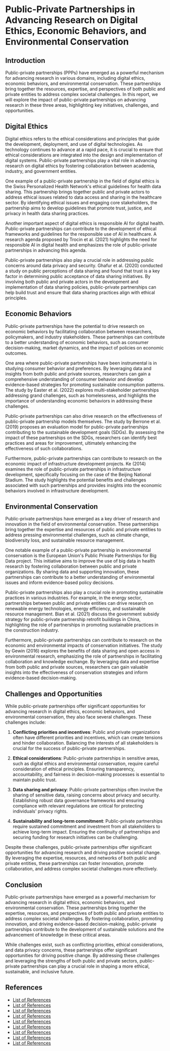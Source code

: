 # Public-Private Partnerships in Advancing Research on Digital Ethics, Economic Behaviors, and Environmental Conservation

## Introduction

Public-private partnerships (PPPs) have emerged as a powerful mechanism for advancing research in various domains, including digital ethics, economic behaviors, and environmental conservation. These partnerships bring together the resources, expertise, and perspectives of both public and private entities to address complex societal challenges. In this report, we will explore the impact of public-private partnerships on advancing research in these three areas, highlighting key initiatives, challenges, and opportunities.

## Digital Ethics

Digital ethics refers to the ethical considerations and principles that guide the development, deployment, and use of digital technologies. As technology continues to advance at a rapid pace, it is crucial to ensure that ethical considerations are integrated into the design and implementation of digital systems. Public-private partnerships play a vital role in advancing research on digital ethics by fostering collaboration between academia, industry, and government entities.

One example of a public-private partnership in the field of digital ethics is the Swiss Personalized Health Network's ethical guidelines for health data sharing. This partnership brings together public and private actors to address ethical issues related to data access and sharing in the healthcare sector. By identifying ethical issues and engaging core stakeholders, the partnership aims to develop guidelines that promote trust, justice, and privacy in health data sharing practices.

Another important aspect of digital ethics is responsible AI for digital health. Public-private partnerships can contribute to the development of ethical frameworks and guidelines for the responsible use of AI in healthcare. A research agenda proposed by Trocin et al. (2021) highlights the need for responsible AI in digital health and emphasizes the role of public-private partnerships in advancing this agenda.

Public-private partnerships also play a crucial role in addressing public concerns around data privacy and security. Ghafur et al. (2020) conducted a study on public perceptions of data sharing and found that trust is a key factor in determining public acceptance of data sharing initiatives. By involving both public and private actors in the development and implementation of data sharing policies, public-private partnerships can help build trust and ensure that data sharing practices align with ethical principles.

## Economic Behaviors

Public-private partnerships have the potential to drive research on economic behaviors by facilitating collaboration between researchers, policymakers, and industry stakeholders. These partnerships can contribute to a better understanding of economic behaviors, such as consumer decision-making, market dynamics, and the impact of policies on economic outcomes.

One area where public-private partnerships have been instrumental is in studying consumer behavior and preferences. By leveraging data and insights from both public and private sources, researchers can gain a comprehensive understanding of consumer behavior and develop evidence-based strategies for promoting sustainable consumption patterns. The study by Easter et al. (2022) explores multi-stakeholder partnerships addressing grand challenges, such as homelessness, and highlights the importance of understanding economic behaviors in addressing these challenges.

Public-private partnerships can also drive research on the effectiveness of public-private partnership models themselves. The study by Berrone et al. (2019) proposes an evaluation model for public-private partnerships contributing to the sustainable development goals (SDGs). By assessing the impact of these partnerships on the SDGs, researchers can identify best practices and areas for improvement, ultimately enhancing the effectiveness of such collaborations.

Furthermore, public-private partnerships can contribute to research on the economic impact of infrastructure development projects. Ke (2014) examines the role of public-private partnerships in infrastructure development, specifically focusing on the case of the Beijing National Stadium. The study highlights the potential benefits and challenges associated with such partnerships and provides insights into the economic behaviors involved in infrastructure development.

## Environmental Conservation

Public-private partnerships have emerged as a key driver of research and innovation in the field of environmental conservation. These partnerships bring together the expertise and resources of public and private entities to address pressing environmental challenges, such as climate change, biodiversity loss, and sustainable resource management.

One notable example of a public-private partnership in environmental conservation is the European Union's Public Private Partnerships for Big Data project. This initiative aims to improve the use of big data in health research by fostering collaboration between public and private organizations. By sharing data and supporting innovation, these partnerships can contribute to a better understanding of environmental issues and inform evidence-based policy decisions.

Public-private partnerships also play a crucial role in promoting sustainable practices in various industries. For example, in the energy sector, partnerships between public and private entities can drive research on renewable energy technologies, energy efficiency, and sustainable resource management. Bian et al. (2021) discuss the government subsidy strategy for public-private partnership retrofit buildings in China, highlighting the role of partnerships in promoting sustainable practices in the construction industry.

Furthermore, public-private partnerships can contribute to research on the economic and environmental impacts of conservation initiatives. The study by Gewin (2016) explores the benefits of data sharing and open access in environmental research, emphasizing the role of partnerships in facilitating collaboration and knowledge exchange. By leveraging data and expertise from both public and private sources, researchers can gain valuable insights into the effectiveness of conservation strategies and inform evidence-based decision-making.

## Challenges and Opportunities

While public-private partnerships offer significant opportunities for advancing research in digital ethics, economic behaviors, and environmental conservation, they also face several challenges. These challenges include:

1. **Conflicting priorities and incentives**: Public and private organizations often have different priorities and incentives, which can create tensions and hinder collaboration. Balancing the interests of all stakeholders is crucial for the success of public-private partnerships.

2. **Ethical considerations**: Public-private partnerships in sensitive areas, such as digital ethics and environmental conservation, require careful consideration of ethical principles. Ensuring transparency, accountability, and fairness in decision-making processes is essential to maintain public trust.

3. **Data sharing and privacy**: Public-private partnerships often involve the sharing of sensitive data, raising concerns about privacy and security. Establishing robust data governance frameworks and ensuring compliance with relevant regulations are critical for protecting individuals' privacy rights.

4. **Sustainability and long-term commitment**: Public-private partnerships require sustained commitment and investment from all stakeholders to achieve long-term impact. Ensuring the continuity of partnerships and securing funding for research initiatives can be challenging.

Despite these challenges, public-private partnerships offer significant opportunities for advancing research and driving positive societal change. By leveraging the expertise, resources, and networks of both public and private entities, these partnerships can foster innovation, promote collaboration, and address complex societal challenges more effectively.

## Conclusion

Public-private partnerships have emerged as a powerful mechanism for advancing research in digital ethics, economic behaviors, and environmental conservation. These partnerships bring together the expertise, resources, and perspectives of both public and private entities to address complex societal challenges. By fostering collaboration, promoting innovation, and driving evidence-based decision-making, public-private partnerships contribute to the development of sustainable solutions and the advancement of knowledge in these critical areas.

While challenges exist, such as conflicting priorities, ethical considerations, and data privacy concerns, these partnerships offer significant opportunities for driving positive change. By addressing these challenges and leveraging the strengths of both public and private sectors, public-private partnerships can play a crucial role in shaping a more ethical, sustainable, and inclusive future.

## References

- [List of References](https://link.springer.com/article/10.1007/s10551-023-05425-w)
- [List of References](https://jeas.springeropen.com/articles/10.1186/s44147-022-00117-0)
- [List of References](https://www.isi.fraunhofer.de/content/dam/isi/dokumente/ccp/unternehmen-region/2017/ap_r2_2017.pdf)
- [List of References](https://www.researchgate.net/publication/348313328_Effectiveness_of_Public_Private_Partnerships_A_Systematic_Literature_Review)
- [List of References](https://www.nature.com/articles/nrd4438)
- [List of References](https://link.springer.com/article/10.1007/s10668-019-00576-1)
- [List of References](https://link.springer.com/article/10.1007/s11356-023-26414-6)
- [List of References](https://link.springer.com/article/10.1007/s41649-019-00100-7)
- [List of References](https://link.springer.com/article/10.1007/s43508-022-00056-9)